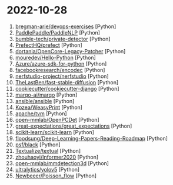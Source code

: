 # 2022-10-28

1. [bregman-arie/devops-exercises](https://github.com/bregman-arie/devops-exercises "Linux, Jenkins, AWS, SRE, Prometheus, Docker, Python, Ansible, Git, Kubernetes, Terraform, OpenStack, SQL, NoSQL, Azure, GCP, DNS, Elastic, Network, Virtualization. DevOps Interview Questions") [Python]
2. [PaddlePaddle/PaddleNLP](https://github.com/PaddlePaddle/PaddleNLP "Easy-to-use and powerful NLP library with Awesome model zoo, supporting wide-range of NLP tasks from research to industrial applications, including Neural Search, Question Answering, Information Extraction and Sentiment Analysis end-to-end system.") [Python]
3. [bumble-tech/private-detector](https://github.com/bumble-tech/private-detector "Bumble's Private Detector - a pretrained model for detecting lewd images") [Python]
4. [PrefectHQ/prefect](https://github.com/PrefectHQ/prefect "The easiest way to coordinate your dataflow") [Python]
5. [dortania/OpenCore-Legacy-Patcher](https://github.com/dortania/OpenCore-Legacy-Patcher "Experience macOS just like before") [Python]
6. [mouredev/Hello-Python](https://github.com/mouredev/Hello-Python "Python desde cero") [Python]
7. [Azure/azure-sdk-for-python](https://github.com/Azure/azure-sdk-for-python "This repository is for active development of the Azure SDK for Python. For consumers of the SDK we recommend visiting our public developer docs at https://docs.microsoft.com/python/azure/ or our versioned developer docs at https://azure.github.io/azure-sdk-for-python.") [Python]
8. [facebookresearch/encodec](https://github.com/facebookresearch/encodec "State-of-the-art deep learning based audio codec supporting both mono 24 kHz audio and stereo 48 kHz audio.") [Python]
9. [nerfstudio-project/nerfstudio](https://github.com/nerfstudio-project/nerfstudio "A collaboration friendly studio for NeRFs") [Python]
10. [TheLastBen/fast-stable-diffusion](https://github.com/TheLastBen/fast-stable-diffusion "fast-stable-diffusion, +25-50% speed increase + memory efficient + DreamBooth") [Python]
11. [cookiecutter/cookiecutter-django](https://github.com/cookiecutter/cookiecutter-django "Cookiecutter Django is a framework for jumpstarting production-ready Django projects quickly.") [Python]
12. [marqo-ai/marqo](https://github.com/marqo-ai/marqo "Tensor search for humans.") [Python]
13. [ansible/ansible](https://github.com/ansible/ansible "Ansible is a radically simple IT automation platform that makes your applications and systems easier to deploy and maintain. Automate everything from code deployment to network configuration to cloud management, in a language that approaches plain English, using SSH, with no agents to install on remote systems. https://docs.ansible.com.") [Python]
14. [Kozea/WeasyPrint](https://github.com/Kozea/WeasyPrint "The awesome document factory") [Python]
15. [apache/tvm](https://github.com/apache/tvm "Open deep learning compiler stack for cpu, gpu and specialized accelerators") [Python]
16. [open-mmlab/OpenPCDet](https://github.com/open-mmlab/OpenPCDet "OpenPCDet Toolbox for LiDAR-based 3D Object Detection.") [Python]
17. [great-expectations/great_expectations](https://github.com/great-expectations/great_expectations "Always know what to expect from your data.") [Python]
18. [scikit-learn/scikit-learn](https://github.com/scikit-learn/scikit-learn "scikit-learn: machine learning in Python") [Python]
19. [floodsung/Deep-Learning-Papers-Reading-Roadmap](https://github.com/floodsung/Deep-Learning-Papers-Reading-Roadmap "Deep Learning papers reading roadmap for anyone who are eager to learn this amazing tech!") [Python]
20. [psf/black](https://github.com/psf/black "The uncompromising Python code formatter") [Python]
21. [Textualize/textual](https://github.com/Textualize/textual "Textual is a TUI (Text User Interface) framework for Python inspired by modern web development.") [Python]
22. [zhouhaoyi/Informer2020](https://github.com/zhouhaoyi/Informer2020 "The GitHub repository for the paper Informer accepted by AAAI 2021.") [Python]
23. [open-mmlab/mmdetection3d](https://github.com/open-mmlab/mmdetection3d "OpenMMLab's next-generation platform for general 3D object detection.") [Python]
24. [ultralytics/yolov5](https://github.com/ultralytics/yolov5 "YOLOv5 🚀 in PyTorch > ONNX > CoreML > TFLite") [Python]
25. [Newbeeer/Poisson_flow](https://github.com/Newbeeer/Poisson_flow "Code for NeurIPS 2022 Paper, Poisson Flow Generative Models") [Python]
